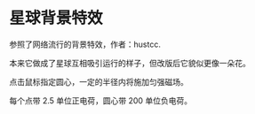 # 星球背景特效

参照了网络流行的背景特效，作者：hustcc.

本来它做成了星球互相吸引运行的样子，但改版后它貌似更像一朵花。

点击鼠标指定圆心，一定的半径内将施加匀强磁场。

每个点带 2.5 单位正电荷，圆心带 200 单位负电荷。

